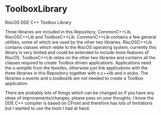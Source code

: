 # ToolboxLibrary
RiscOS DDE C++ Toolbox Library<br/>
<p>Three libraries are included in this Repository, CommonC++Lib, RiscOSC++Lib and ToolboxC++Lib. CommonC++Lib contains a few general utilities, some of which are used by the other two libraries.
 RiscOSC++Lib contains classes which relate to the RiscOS operating system, currently this library is very limited and could be extended to include more features of RiscOS.
 ToolboxC++Lib relies on the other two libraries and contains all the classes required to create Toolbox driven applications.
Applications need the o.wimplib from the tboxlibs, otherwise just link applications with the three libraries in this Repository together with o.c++lib and o.stubs.
The libraries o.events and o.toolboxlib are not needed to create a Toolbox application.
<p>There are probably lots of things which can be changed so if you have any ideas of improvements/changes, please pass on your thoughts.
I know the DDE C++ compiler is based on CFront and therefore has lots of limitations but I wanted to use the tools I had at hand.</p>
